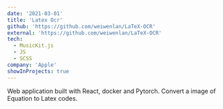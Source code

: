 ```yaml
---
date: '2021-03-01'
title: 'Latex Ocr'
github: 'https://github.com/weiwenlan/LaTeX-OCR'
external: 'https://github.com/weiwenlan/LaTeX-OCR'
tech:
  - MusicKit.js
  - JS
  - SCSS
company: 'Apple'
showInProjects: true
---
```


Web application built with React, docker and Pytorch. Convert a image of Equation to Latex codes.
